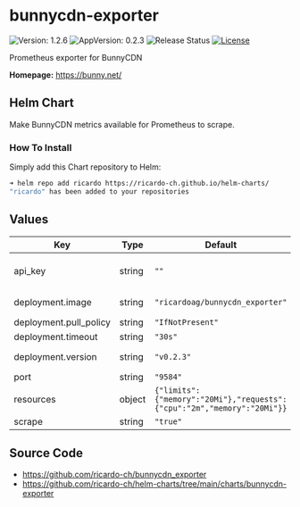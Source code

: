 # bunnycdn-exporter

![Version: 1.2.6](https://img.shields.io/badge/Version-1.2.6-informational?style=flat-square) ![AppVersion: 0.2.3](https://img.shields.io/badge/AppVersion-0.2.3-informational?style=flat-square) ![Release Status](https://github.com/ricardo-ch/helm-charts/workflows/Release%20Charts/badge.svg) [![License](https://img.shields.io/github/license/ricardo-ch/helm-charts)](https://github.com/ricardo-ch/helm-charts/blob/main/LICENSE)

Prometheus exporter for BunnyCDN

**Homepage:** <https://bunny.net/>

## Helm Chart

Make BunnyCDN metrics available for Prometheus to scrape.

### How To Install

Simply add this Chart repository to Helm:

```sh
➜ helm repo add ricardo https://ricardo-ch.github.io/helm-charts/
"ricardo" has been added to your repositories
```

## Values

| Key | Type | Default | Description |
|-----|------|---------|-------------|
| api_key | string | `""` | The BunnyCDN API Key, see https://support.bunny.net/hc/en-us/articles/360012168840 |
| deployment.image | string | `"ricardoag/bunnycdn_exporter"` | BunnyCDN Exporter Container Image |
| deployment.pull_policy | string | `"IfNotPresent"` | Pull Policy |
| deployment.timeout | string | `"30s"` |  |
| deployment.version | string | `"v0.2.3"` | BunnyCDN Exporter Image Version |
| port | string | `"9584"` | Scrape port |
| resources | object | `{"limits":{"memory":"20Mi"},"requests":{"cpu":"2m","memory":"20Mi"}}` | Kubernetes resource limits |
| scrape | string | `"true"` | Scraping enabled? |

## Source Code

* <https://github.com/ricardo-ch/bunnycdn_exporter>
* <https://github.com/ricardo-ch/helm-charts/tree/main/charts/bunnycdn-exporter>
